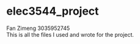 # elec3544_project
Fan Zimeng 3035952745<br/>
This is all the files I used and wrote for the project.
